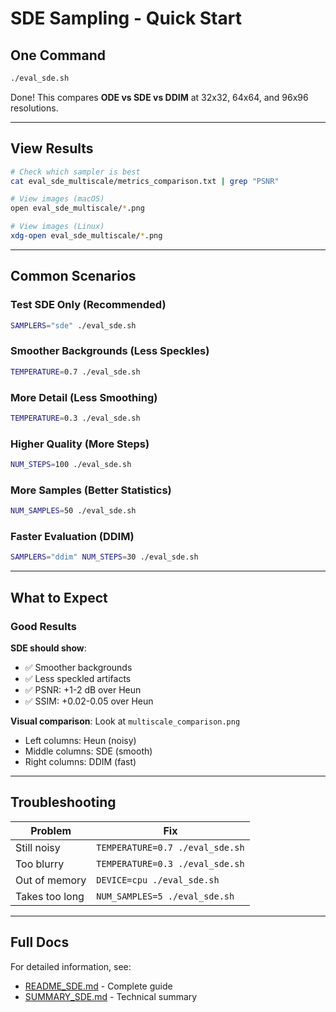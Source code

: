 # SDE Sampling - Quick Start

## One Command

```bash
./eval_sde.sh
```

Done! This compares **ODE vs SDE vs DDIM** at 32x32, 64x64, and 96x96 resolutions.

---

## View Results

```bash
# Check which sampler is best
cat eval_sde_multiscale/metrics_comparison.txt | grep "PSNR"

# View images (macOS)
open eval_sde_multiscale/*.png

# View images (Linux)
xdg-open eval_sde_multiscale/*.png
```

---

## Common Scenarios

### Test SDE Only (Recommended)

```bash
SAMPLERS="sde" ./eval_sde.sh
```

### Smoother Backgrounds (Less Speckles)

```bash
TEMPERATURE=0.7 ./eval_sde.sh
```

### More Detail (Less Smoothing)

```bash
TEMPERATURE=0.3 ./eval_sde.sh
```

### Higher Quality (More Steps)

```bash
NUM_STEPS=100 ./eval_sde.sh
```

### More Samples (Better Statistics)

```bash
NUM_SAMPLES=50 ./eval_sde.sh
```

### Faster Evaluation (DDIM)

```bash
SAMPLERS="ddim" NUM_STEPS=30 ./eval_sde.sh
```

---

## What to Expect

### Good Results

**SDE should show**:
- ✅ Smoother backgrounds
- ✅ Less speckled artifacts
- ✅ PSNR: +1-2 dB over Heun
- ✅ SSIM: +0.02-0.05 over Heun

**Visual comparison**: Look at `multiscale_comparison.png`
- Left columns: Heun (noisy)
- Middle columns: SDE (smooth)
- Right columns: DDIM (fast)

---

## Troubleshooting

| Problem | Fix |
|---------|-----|
| Still noisy | `TEMPERATURE=0.7 ./eval_sde.sh` |
| Too blurry | `TEMPERATURE=0.3 ./eval_sde.sh` |
| Out of memory | `DEVICE=cpu ./eval_sde.sh` |
| Takes too long | `NUM_SAMPLES=5 ./eval_sde.sh` |

---

## Full Docs

For detailed information, see:
- [README_SDE.md](README_SDE.md) - Complete guide
- [SUMMARY_SDE.md](SUMMARY_SDE.md) - Technical summary
